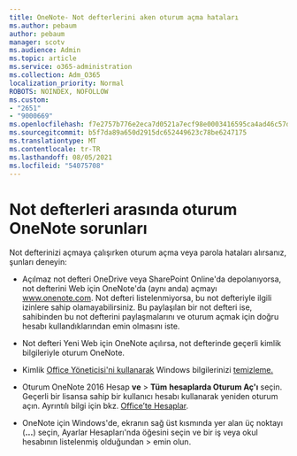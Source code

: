 ```yaml
---
title: OneNote- Not defterlerini aken oturum açma hataları
ms.author: pebaum
author: pebaum
manager: scotv
ms.audience: Admin
ms.topic: article
ms.service: o365-administration
ms.collection: Adm_O365
localization_priority: Normal
ROBOTS: NOINDEX, NOFOLLOW
ms.custom:
- "2651"
- "9000669"
ms.openlocfilehash: f7e2757b776e2eca7d0521a7ecf98e0003416595ca4ad46c57d70974acba98ad
ms.sourcegitcommit: b5f7da89a650d2915dc652449623c78be6247175
ms.translationtype: MT
ms.contentlocale: tr-TR
ms.lasthandoff: 08/05/2021
ms.locfileid: "54075708"
---
```

# <a name="issues-signing-in-to-onenote-notebooks"></a>Not defterleri arasında oturum OneNote sorunları

Not defterinizi açmaya çalışırken oturum açma veya parola hataları alırsanız, şunları deneyin:

- Açılmaz not defteri OneDrive veya SharePoint Online'da depolanıyorsa, not defterini Web için OneNote'da (aynı anda) açmayı www.onenote.com. Not defteri listelenmiyorsa, bu not defteriyle ilgili izinlere sahip olamayabilirsiniz. Bu paylaşılan bir not defteri ise, sahibinden bu not defterini paylaşmalarını ve oturum açmak için doğru hesabı kullandıklarından emin olmasını iste.

- Not defteri Yeni Web için OneNote açılırsa, not defterinde geçerli kimlik bilgileriyle oturum OneNote. 

- Kimlik [Office Yöneticisi'ni kullanarak](https://docs.microsoft.com/office/troubleshoot/error-messages/another-account-already-signed-in#step-3-clear-cached-credentials-on-the-computer) Windows bilgilerinizi [temizleme.](https://support.microsoft.com/help/4026814/windows-accessing-credential-manager)

- Oturum OneNote 2016 Hesap **ve**  >  **Tüm** **hesaplarda Oturum Aç'ı** seçin. Geçerli bir lisansa sahip bir kullanıcı hesabı kullanarak yeniden oturum açın. Ayrıntılı bilgi için bkz. [Office’te Hesaplar](https://support.office.com/article/accounts-in-office-628ea040-f265-49de-b986-be09c3ebf8a9).

- OneNote için Windows'de, ekranın sağ üst kısmında yer alan üç noktayı (**...**) seçin, Ayarlar Hesapları'nda öğesini seçin ve bir iş veya okul hesabının listelenmiş olduğundan   >  emin olun.